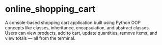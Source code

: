 # online_shopping_cart
A console-based shopping cart application built using Python OOP concepts like classes, inheritance, encapsulation, and abstract classes. Users can view products, add to cart, update quantities, remove items, and view totals — all from the terminal.
